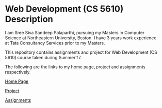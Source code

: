 # Web Development (CS 5610) Description

I am Sree Siva Sandeep Palaparthi, pursuing my Masters in Computer Science at Northeastern University, Boston. I have 3 years work experience at Tata Consultancy Services prior to my Masters.

This repository contains assignments and project for Web Development (CS 5610) course taken during Summer'17.

The following are the links to my home page, project and assignments respectively.

[Home Page](https://palaparthi-webdev-summer17.herokuapp.com/)

[Project](https://palaparthi-webdev-summer17.herokuapp.com/project/index.html)

[Assignments](https://palaparthi-webdev-summer17.herokuapp.com/assignment/index.html)